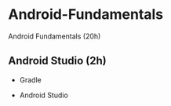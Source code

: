 # Android-Fundamentals
Android Fundamentals (20h)

## Android Studio (2h)
    
   - Gradle
   
   - Android Studio
  
 
